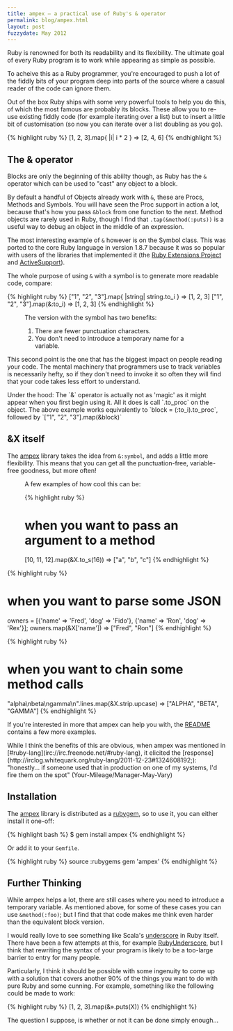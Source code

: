 ```yaml
---
title: ampex — a practical use of Ruby's & operator
permalink: blog/ampex.html
layout: post
fuzzydate: May 2012
---
```


Ruby is renowned for both its readability and its flexibility. The ultimate
goal of every Ruby program is to work while appearing as simple as possible.

To acheive this as a Ruby programmer, you're encouraged to push a lot of the
fiddly bits of your program deep into parts of the source where a casual reader
of the code can ignore them.

Out of the box Ruby ships with some very powerful tools to help you do this, of
which the most famous are probably its blocks. These allow you to re-use
existing fiddly code (for example iterating over a list) but to insert a little
bit of customisation (so now you can iterate over a list doubling as you go).

{% highlight ruby %}
[1, 2, 3].map{ |i| i * 2 }
=> [2, 4, 6]
{% endhighlight %}

The & operator
-----------------

Blocks are only the beginning of this abiilty though, as Ruby has the `&`
operator which can be used to "cast" any object to a block.

By default a handful of Objects already work with `&`, these are Procs, Methods
and Symbols. You will have seen the Proc support in action a lot, because that's
how you pass `&block` from one function to the next. Method objects are rarely
used in Ruby, though I find that `.tap(&method(:puts))` is a useful way to debug
an object in the middle of an expression.

The most interesting example of `&` however is on the Symbol class. This was
ported to the core Ruby language in version 1.8.7 because it was so popular with
users of the libraries that implemented it (the [Ruby Extensions Project](http://extensions.rubyforge.org/rdoc/index.html)
and [ActiveSupport](http://apidock.com/rails/v1.1.1/Symbol/to_proc)).

The whole purpose of using `&` with a symbol is to generate more readable code,
compare:

{% highlight ruby %}
["1", "2", "3"].map{ |string| string.to_i }
=> [1, 2, 3]
["1", "2", "3"].map(&:to_i)
=> [1, 2, 3]
{% endhighlight %}

<figure>
The version with the symbol has two benefits:

1. There are fewer punctuation characters.
2. You don't need to introduce a temporary name for a variable.
</figure>

This second point is the one that has the biggest impact on people reading your
code. The mental machinery that programmers use to track variables is
necessarily hefty, so if they don't need to invoke it so often they will find
that your code takes less effort to understand.

<aside>Under the hood: The `&` operator is actually not as 'magic' as it might
appear when you first begin using it. All it does is call `.to_proc` on the
object.  The above example works equivalently to `block = (:to_i).to_proc`,
followed by `["1", "2", "3"].map(&block)`</aside>


&X itself
---------

The [ampex](https://github.com/rapportive-oss/ampex) library takes the idea from
`&:symbol`, and adds a little more flexibility. This means that you can get all
the punctuation-free, variable-free goodness, but more often!

<figure>

A few examples of how cool this can be:

{% highlight ruby %}
# when you want to pass an argument to a method
[10, 11, 12].map(&X.to_s(16))
=> ["a", "b", "c"]
{% endhighlight %}
</figure>

{% highlight ruby %}
# when you want to parse some JSON
owners = [{'name' => 'Fred', 'dog' => 'Fido'},
          {'name' => 'Ron', 'dog' => 'Rex'}];
owners.map(&X['name'])
=> ["Fred", "Ron"]
{% endhighlight %}

{% highlight ruby %}
# when you want to chain some method calls
"alpha\nbeta\ngamma\n".lines.map(&X.strip.upcase)
=> ["ALPHA", "BETA", "GAMMA"]
{% endhighlight %}

If you're interested in more that ampex can help you with, the
[README](https://github.com/rapportive-oss/ampex) contains a few more examples.

<aside>While I think the benefits of this are obvious, when ampex was mentioned
in [#ruby-lang](irc://irc.freenode.net/#ruby-lang), it elicited the
[response](http://irclog.whitequark.org/ruby-lang/2011-12-23#1324608192;):
"honestly... if someone used that in production on one of my systems, I'd fire
them on the spot" (Your-Mileage/Manager-May-Vary)</aside>

Installation
------------

The [ampex](https://github.com/rapportive-oss/ampex) library is distributed as a
[rubygem](https://rubygems.org/gems/ampex), so to use it, you can either install
it one-off:

{% highlight bash %}
$ gem install ampex
{% endhighlight %}

Or add it to your `Gemfile`.

{% highlight ruby %}
source :rubygems
gem 'ampex'
{% endhighlight %}


Further Thinking
----------------

While ampex helps a lot, there are still cases where you need to introduce a
temporary variable. As mentioned above, for some of these cases you can use
`&method(:foo)`; but I find that that code makes me think even harder than the
equivalent block version.

I would really love to see something like Scala's
[underscore](http://books.google.com/books?id=MFjNhTjeQKkC&pg=PA146) in Ruby
itself. There have been a few attempts at this, for example
[RubyUnderscore](https://github.com/danielribeiro/RubyUnderscore), but I think
that rewriting the syntax of your program is likely to be a too-large barrier to
entry for many people.

Particularly, I think it should be possible with some ingenuity to come up with
a solution that covers another 90% of the things you want to do with pure Ruby
and some cunning. For example, something like the following could be made to work:

{% highlight ruby %}
[1, 2, 3].map(&».puts(X))
{% endhighlight %}

The question I suppose, is whether or not it can be done simply enough…
